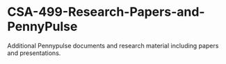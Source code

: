 # CSA-499-Research-Papers-and-PennyPulse
Additional Pennypulse documents and research material including papers and presentations.
